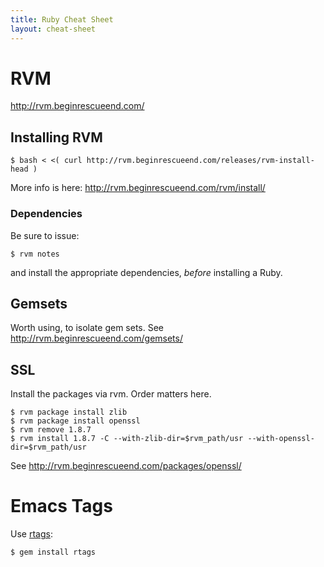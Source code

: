 ```yaml
---
title: Ruby Cheat Sheet
layout: cheat-sheet
---
```


# RVM

<http://rvm.beginrescueend.com/>

## Installing RVM

    $ bash < <( curl http://rvm.beginrescueend.com/releases/rvm-install-head )

More info is here: <http://rvm.beginrescueend.com/rvm/install/>

### Dependencies

Be sure to issue:

    $ rvm notes

and install the appropriate dependencies, *before* installing a Ruby.

## Gemsets

Worth using, to isolate gem sets. See <http://rvm.beginrescueend.com/gemsets/>

## SSL

Install the packages via rvm. Order matters here.

    $ rvm package install zlib
    $ rvm package install openssl
    $ rvm remove 1.8.7
    $ rvm install 1.8.7 -C --with-zlib-dir=$rvm_path/usr --with-openssl-dir=$rvm_path/usr

See <http://rvm.beginrescueend.com/packages/openssl/>

# Emacs Tags

Use [rtags][]:

    $ gem install rtags

[rtags]: http://rubyforge.org/projects/rtags/
